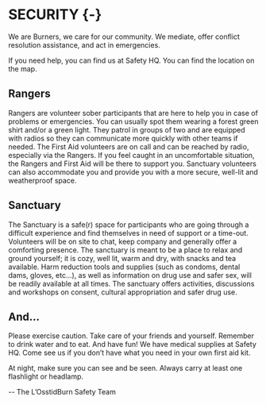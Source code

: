 # SECURITY {-}

We are Burners, we care for our community. We mediate, offer conflict resolution assistance, and act in emergencies. 

If you need help, you can find us at Safety HQ. You can find the location on the map.

<h2><span>Rangers</span></h2> 

Rangers are volunteer sober participants that are here to help you in case of problems or emergencies. You can usually spot them wearing a forest green shirt and/or a green light. They patrol in groups of two and are equipped with radios so they can communicate more quickly with other teams if needed. The First Aid volunteers are on call and can be reached by radio, especially via the Rangers. If you feel caught in an uncomfortable situation, the Rangers and First Aid will be there to support you. Sanctuary volunteers can also accommodate you and provide you with a more secure, well-lit and weatherproof space.

<h2><span>Sanctuary</span></h2> 

The Sanctuary is a safe(r) space for participants who are going through a difficult experience and find themselves in need of support or a time-out. Volunteers will be on site to chat, keep company and generally offer a comforting presence. The sanctuary is meant to be a place to relax and ground yourself; it is cozy, well lit, warm and dry, with snacks and tea available. Harm reduction tools and supplies (such as condoms, dental dams, gloves, etc...), as well as information on drug use and safer sex, will be readily available at all times. The sanctuary offers activities, discussions and workshops on consent, cultural appropriation and safer drug use.

<h2><span>And...</span></h2> 

Please exercise caution. Take care of your friends and yourself. Remember to drink water and to eat. And have fun!
We have medical supplies at Safety HQ. Come see us if you don’t have what you need in your own first aid kit.

At night, make sure you can see and be seen. Always  carry at least one flashlight or headlamp.

-- The L’OsstidBurn Safety Team

